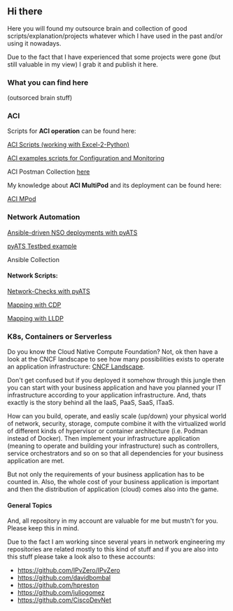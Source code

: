 <h2>Hi there</h2>

Here you will found my outsource brain and collection of good scripts/explanation/projects whatever which I have used in the past and/or using it nowadays.

Due to the fact that I have experienced that some projects were gone (but still valuable in my view) I grab it and publish it here.

<h3>What you can find here</h3> (outsorced brain stuff)

<h3>ACI</h3>

Scripts for <b>ACI operation</b> can be found here:

 <a href="https://github.com/fholzi8/ACI/tree/master/aci-scripts_py2csv">ACI Scripts (working with Excel-2-Python)</a>

 <a href="https://github.com/fholzi8/ACI/tree/master/aci-examples">ACI examples scripts for Configuration and Monitoring</a>
 
 ACI Postman Collection <a href="https://github.com/fholzi8/Postman">here</a>

My knowledge about <b>ACI MultiPod</b> and its deployment can be found here: 

 <a href="https://github.com/fholzi8/ACI/tree/master/aci-multipod">ACI MPod</a>

<h3>Network Automation</h3>

<a href="https://github.com/fholzi8/Ansible_NSO_pyATS">Ansible-driven NSO deployments with pyATS</a>

<a href="https://github.com/fholzi8/Ansible_NSO_pyATS/tree/master/testbed_pyATS">pyATS Testbed example</a>

Ansible Collection

<h4>Network Scripts:</h4>

  <a href="https://github.com/fholzi8/Ansible_NSO_pyATS/tree/master/pyats-network-checks">Network-Checks with pyATS</a>
  
  <a href="https://github.com/fholzi8/Ansible_NSO_pyATS/tree/master/cdp-map">Mapping with CDP</a>
  
  <a href="https://github.com/fholzi8/Ansible_NSO_pyATS/tree/master/LLDP-Map">Mapping with LLDP</a>
  
<h3>K8s, Containers or Serverless</h3>

Do you know the Cloud Native Compute Foundation? Not, ok then have a look at the CNCF landscape to see how many possibilities exists to operate an application infrastructure: <a href="https://landscape.cncf.io/">CNCF Landscape</a>.

Don't get confused but if you deployed it somehow through this jungle then you can start with your business application and have you planned your IT infrastructure according to your application infrastructure. And, thats exactly is the story behind all the IaaS, PaaS, SaaS, ITaaS.

How can you build, operate, and easliy scale (up/down) your physical world of network, security, storage, compute combine it with the virtualized world of different kinds of hypervisor or container architecture (i.e. Podman instead of Docker). Then implement your infrastructure application (meaning to operate and building your infrastructure) such as controllers, service orchestrators and so on so that all dependencies for your business application are met.

But not only the requirements of your business application has to be counted in. Also, the whole cost of your business application is important and then the distribution of application (cloud) comes also into the game.

<h4>General Topics</h4>
And, all repository in my account are valuable for me but mustn't for you. Please keep this in mind.

Due to the fact I am working since several years in network engineering my repositories are related mostly to this kind of stuff and if you are also into this stuff please take a look also to these accounts:


 * https://github.com/IPvZero/IPvZero
 * https://github.com/davidbombal
 * https://github.com/hpreston
 * https://github.com/juliogomez
 * https://github.com/CiscoDevNet
 

